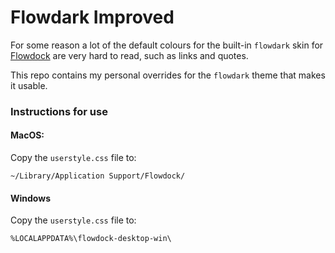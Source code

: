 Flowdark Improved
=======

For some reason a lot of the default colours for the built-in `flowdark` skin for [Flowdock](https://www.flowdock.com/) are very hard to read, such as links and quotes.

This repo contains my personal overrides for the `flowdark` theme that makes it usable.

### Instructions for use
#### MacOS:
Copy the `userstyle.css` file to:
```
~/Library/Application Support/Flowdock/
```

#### Windows
Copy the `userstyle.css` file to:
```
%LOCALAPPDATA%\flowdock-desktop-win\
```
